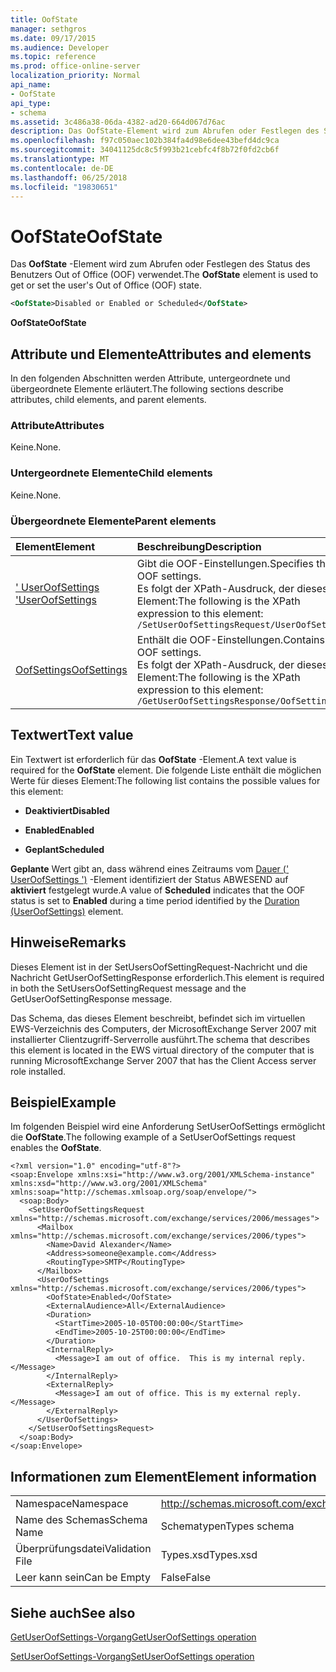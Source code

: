 ```yaml
---
title: OofState
manager: sethgros
ms.date: 09/17/2015
ms.audience: Developer
ms.topic: reference
ms.prod: office-online-server
localization_priority: Normal
api_name:
- OofState
api_type:
- schema
ms.assetid: 3c486a38-06da-4382-ad20-664d067d76ac
description: Das OofState-Element wird zum Abrufen oder Festlegen des Status des Benutzers Out of Office (OOF) verwendet.
ms.openlocfilehash: f97c050aec102b384fa4d98e6dee43befd4dc9ca
ms.sourcegitcommit: 34041125dc8c5f993b21cebfc4f8b72f0fd2cb6f
ms.translationtype: MT
ms.contentlocale: de-DE
ms.lasthandoff: 06/25/2018
ms.locfileid: "19830651"
---
```

# <a name="oofstate"></a><span data-ttu-id="d567b-103">OofState</span><span class="sxs-lookup"><span data-stu-id="d567b-103">OofState</span></span>

<span data-ttu-id="d567b-104">Das **OofState** -Element wird zum Abrufen oder Festlegen des Status des Benutzers Out of Office (OOF) verwendet.</span><span class="sxs-lookup"><span data-stu-id="d567b-104">The **OofState** element is used to get or set the user's Out of Office (OOF) state.</span></span> 
  
```xml
<OofState>Disabled or Enabled or Scheduled</OofState>
```

 <span data-ttu-id="d567b-105">**OofState**</span><span class="sxs-lookup"><span data-stu-id="d567b-105">**OofState**</span></span>
## <a name="attributes-and-elements"></a><span data-ttu-id="d567b-106">Attribute und Elemente</span><span class="sxs-lookup"><span data-stu-id="d567b-106">Attributes and elements</span></span>

<span data-ttu-id="d567b-107">In den folgenden Abschnitten werden Attribute, untergeordnete und übergeordnete Elemente erläutert.</span><span class="sxs-lookup"><span data-stu-id="d567b-107">The following sections describe attributes, child elements, and parent elements.</span></span>
  
### <a name="attributes"></a><span data-ttu-id="d567b-108">Attribute</span><span class="sxs-lookup"><span data-stu-id="d567b-108">Attributes</span></span>

<span data-ttu-id="d567b-109">Keine.</span><span class="sxs-lookup"><span data-stu-id="d567b-109">None.</span></span>
  
### <a name="child-elements"></a><span data-ttu-id="d567b-110">Untergeordnete Elemente</span><span class="sxs-lookup"><span data-stu-id="d567b-110">Child elements</span></span>

<span data-ttu-id="d567b-111">Keine.</span><span class="sxs-lookup"><span data-stu-id="d567b-111">None.</span></span>
  
### <a name="parent-elements"></a><span data-ttu-id="d567b-112">Übergeordnete Elemente</span><span class="sxs-lookup"><span data-stu-id="d567b-112">Parent elements</span></span>

|<span data-ttu-id="d567b-113">**Element**</span><span class="sxs-lookup"><span data-stu-id="d567b-113">**Element**</span></span>|<span data-ttu-id="d567b-114">**Beschreibung**</span><span class="sxs-lookup"><span data-stu-id="d567b-114">**Description**</span></span>|
|:-----|:-----|
|[<span data-ttu-id="d567b-115">' UserOofSettings '</span><span class="sxs-lookup"><span data-stu-id="d567b-115">UserOofSettings</span></span>](useroofsettings.md) <br/> |<span data-ttu-id="d567b-116">Gibt die OOF-Einstellungen.</span><span class="sxs-lookup"><span data-stu-id="d567b-116">Specifies the OOF settings.</span></span>  <br/> <span data-ttu-id="d567b-117">Es folgt der XPath-Ausdruck, der dieses Element:</span><span class="sxs-lookup"><span data-stu-id="d567b-117">The following is the XPath expression to this element:</span></span>  <br/>  `/SetUserOofSettingsRequest/UserOofSettings` <br/> |
|[<span data-ttu-id="d567b-118">OofSettings</span><span class="sxs-lookup"><span data-stu-id="d567b-118">OofSettings</span></span>](oofsettings.md) <br/> |<span data-ttu-id="d567b-119">Enthält die OOF-Einstellungen.</span><span class="sxs-lookup"><span data-stu-id="d567b-119">Contains the OOF settings.</span></span>  <br/> <span data-ttu-id="d567b-120">Es folgt der XPath-Ausdruck, der dieses Element:</span><span class="sxs-lookup"><span data-stu-id="d567b-120">The following is the XPath expression to this element:</span></span>  <br/>  `/GetUserOofSettingsResponse/OofSettings` <br/> |
   
## <a name="text-value"></a><span data-ttu-id="d567b-121">Textwert</span><span class="sxs-lookup"><span data-stu-id="d567b-121">Text value</span></span>

<span data-ttu-id="d567b-122">Ein Textwert ist erforderlich für das **OofState** -Element.</span><span class="sxs-lookup"><span data-stu-id="d567b-122">A text value is required for the **OofState** element.</span></span> <span data-ttu-id="d567b-123">Die folgende Liste enthält die möglichen Werte für dieses Element:</span><span class="sxs-lookup"><span data-stu-id="d567b-123">The following list contains the possible values for this element:</span></span> 
  
- <span data-ttu-id="d567b-124">**Deaktiviert**</span><span class="sxs-lookup"><span data-stu-id="d567b-124">**Disabled**</span></span>
    
- <span data-ttu-id="d567b-125">**Enabled**</span><span class="sxs-lookup"><span data-stu-id="d567b-125">**Enabled**</span></span>
    
- <span data-ttu-id="d567b-126">**Geplant**</span><span class="sxs-lookup"><span data-stu-id="d567b-126">**Scheduled**</span></span>
    
<span data-ttu-id="d567b-127">**Geplante** Wert gibt an, dass während eines Zeitraums vom [Dauer (' UserOofSettings ')](duration-useroofsettings.md) -Element identifiziert der Status ABWESEND auf **aktiviert** festgelegt wurde.</span><span class="sxs-lookup"><span data-stu-id="d567b-127">A value of **Scheduled** indicates that the OOF status is set to **Enabled** during a time period identified by the [Duration (UserOofSettings)](duration-useroofsettings.md) element.</span></span> 
  
## <a name="remarks"></a><span data-ttu-id="d567b-128">Hinweise</span><span class="sxs-lookup"><span data-stu-id="d567b-128">Remarks</span></span>

<span data-ttu-id="d567b-129">Dieses Element ist in der SetUsersOofSettingRequest-Nachricht und die Nachricht GetUserOofSettingResponse erforderlich.</span><span class="sxs-lookup"><span data-stu-id="d567b-129">This element is required in both the SetUsersOofSettingRequest message and the GetUserOofSettingResponse message.</span></span>
  
<span data-ttu-id="d567b-130">Das Schema, das dieses Element beschreibt, befindet sich im virtuellen EWS-Verzeichnis des Computers, der MicrosoftExchange Server 2007 mit installierter Clientzugriff-Serverrolle ausführt.</span><span class="sxs-lookup"><span data-stu-id="d567b-130">The schema that describes this element is located in the EWS virtual directory of the computer that is running MicrosoftExchange Server 2007 that has the Client Access server role installed.</span></span>
  
## <a name="example"></a><span data-ttu-id="d567b-131">Beispiel</span><span class="sxs-lookup"><span data-stu-id="d567b-131">Example</span></span>

<span data-ttu-id="d567b-132">Im folgenden Beispiel wird eine Anforderung SetUserOofSettings ermöglicht die **OofState**.</span><span class="sxs-lookup"><span data-stu-id="d567b-132">The following example of a SetUserOofSettings request enables the **OofState**.</span></span>
  
```
<?xml version="1.0" encoding="utf-8"?>
<soap:Envelope xmlns:xsi="http://www.w3.org/2001/XMLSchema-instance" xmlns:xsd="http://www.w3.org/2001/XMLSchema" xmlns:soap="http://schemas.xmlsoap.org/soap/envelope/">
  <soap:Body>
    <SetUserOofSettingsRequest xmlns="http://schemas.microsoft.com/exchange/services/2006/messages">
      <Mailbox xmlns="http://schemas.microsoft.com/exchange/services/2006/types">
        <Name>David Alexander</Name>
        <Address>someone@example.com</Address>
        <RoutingType>SMTP</RoutingType>
      </Mailbox>
      <UserOofSettings xmlns="http://schemas.microsoft.com/exchange/services/2006/types">
        <OofState>Enabled</OofState>
        <ExternalAudience>All</ExternalAudience>
        <Duration>
          <StartTime>2005-10-05T00:00:00</StartTime>
          <EndTime>2005-10-25T00:00:00</EndTime>
        </Duration>
        <InternalReply>
          <Message>I am out of office.  This is my internal reply.</Message>
        </InternalReply>
        <ExternalReply>
          <Message>I am out of office. This is my external reply.</Message>
        </ExternalReply>
      </UserOofSettings>
    </SetUserOofSettingsRequest>
  </soap:Body>
</soap:Envelope>
```

## <a name="element-information"></a><span data-ttu-id="d567b-133">Informationen zum Element</span><span class="sxs-lookup"><span data-stu-id="d567b-133">Element information</span></span>

|||
|:-----|:-----|
|<span data-ttu-id="d567b-134">Namespace</span><span class="sxs-lookup"><span data-stu-id="d567b-134">Namespace</span></span>  <br/> |http://schemas.microsoft.com/exchange/services/2006/types  <br/> |
|<span data-ttu-id="d567b-135">Name des Schemas</span><span class="sxs-lookup"><span data-stu-id="d567b-135">Schema Name</span></span>  <br/> |<span data-ttu-id="d567b-136">Schematypen</span><span class="sxs-lookup"><span data-stu-id="d567b-136">Types schema</span></span>  <br/> |
|<span data-ttu-id="d567b-137">Überprüfungsdatei</span><span class="sxs-lookup"><span data-stu-id="d567b-137">Validation File</span></span>  <br/> |<span data-ttu-id="d567b-138">Types.xsd</span><span class="sxs-lookup"><span data-stu-id="d567b-138">Types.xsd</span></span>  <br/> |
|<span data-ttu-id="d567b-139">Leer kann sein</span><span class="sxs-lookup"><span data-stu-id="d567b-139">Can be Empty</span></span>  <br/> |<span data-ttu-id="d567b-140">False</span><span class="sxs-lookup"><span data-stu-id="d567b-140">False</span></span>  <br/> |
   
## <a name="see-also"></a><span data-ttu-id="d567b-141">Siehe auch</span><span class="sxs-lookup"><span data-stu-id="d567b-141">See also</span></span>



[<span data-ttu-id="d567b-142">GetUserOofSettings-Vorgang</span><span class="sxs-lookup"><span data-stu-id="d567b-142">GetUserOofSettings operation</span></span>](getuseroofsettings-operation.md)
  
[<span data-ttu-id="d567b-143">SetUserOofSettings-Vorgang</span><span class="sxs-lookup"><span data-stu-id="d567b-143">SetUserOofSettings operation</span></span>](setuseroofsettings-operation.md)

